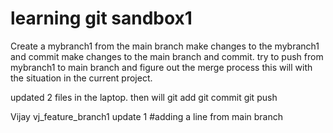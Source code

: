 # learning git sandbox1

Create a mybranch1 from the main branch
make changes to the mybranch1 and commit
make changes to the main branch and commit.
try to push from mybranch1 to main branch and figure out the merge process
this will with the situation in the current project.

updated 2 files in the laptop.
then will git add
git commit 
git push

Vijay vj_feature_branch1 update 1
#adding a line from main branch
